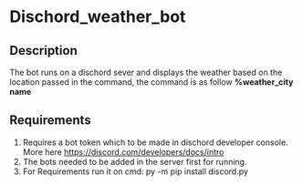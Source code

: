 # Dischord_weather_bot

## Description
  The bot runs on a dischord sever and displays the weather based on the location passed in the command, the command is as follow
  **%weather_city name**
 
## Requirements

1. Requires a bot token which to be made in dischord developer console. More here https://discord.com/developers/docs/intro
2. The bots needed to be added in the server first for running.
3. For Requirements run it on cmd: py -m pip install discord.py
 
